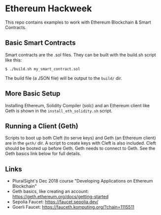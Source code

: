 # Ethereum Hackweek
This repo contains examples to work with Ethereum Blockchain & Smart Contracts.

## Basic Smart Contracts
Smart contracts are the .sol files. They can be built with the build.sh script like this:

    $ ./build.sh my_smart_contract.sol

The build file (a JSON file) will be output to the `build/` dir.

## More Basic Setup
Installing Ethereum, Solidity Compiler (solc) and an Ethereum client like Geth is shown in the `install_eth_solidity.sh` script. 

## Running a Client (Geth)
Scripts to boot up both Cleft (to serve keys) and Geth (an Ethereum client) are in the `geth/` dir.
A script to create keys with Cleft is also included. Cleft should be booted up before Geth. Geth needs to connect to Geth.
See the Geth basics link below for full details.

## Links
  - PluralSight's Dec 2018 course "Developing Applications on Ethereum Blockchain" 
  - Geth basics, like creating an account: https://geth.ethereum.org/docs/getting-started 
  - Sepolia Faucet: https://faucet.sepolia.dev/ 
  - Goerli Faucet: https://fauceth.komputing.org/?chain=1115511
